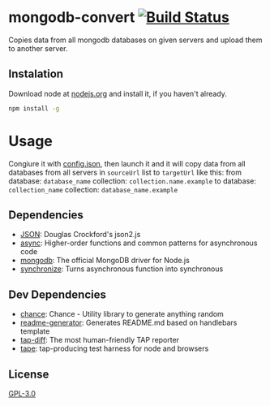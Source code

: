 # mongodb-convert [![Build Status](https://travis-ci.org/VOID404/MongoDB-convert.png?branch=master)](https://travis-ci.org/VOID404/MongoDB-convert)

Copies data from all mongodb databases on given servers and upload them to another server.

## Instalation

Download node at [nodejs.org](https://nodejs.org/en/) and install it, if you haven't already.
```sh
npm install -g
```

# Usage

Congiure it with [config.json](config.json), then launch it and
it will copy data from all databases from all servers in `sourceUrl` list to `targetUrl` like this:
from database: `database_name` collection: `collection.name.example` to database: `collection_name` collection: `database_name.example`

## Dependencies

- [JSON](http://json.org): Douglas Crockford&#x27;s json2.js
- [async](https://github.com/caolan/async#readme): Higher-order functions and common patterns for asynchronous code
- [mongodb](https://github.com/mongodb/node-mongodb-native): The official MongoDB driver for Node.js
- [synchronize](http://alexeypetrushin.github.com/synchronize): Turns asynchronous function into synchronous

## Dev Dependencies

- [chance](http://chancejs.com): Chance - Utility library to generate anything random
- [readme-generator](https://github.com/void404/readme-generator#readme): Generates README.md based on handlebars template
- [tap-diff](https://github.com/axross/tap-diff#readme): The most human-friendly TAP reporter
- [tape](https://github.com/substack/tape): tap-producing test harness for node and browsers

## License

[GPL-3.0](LICENSE)


